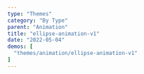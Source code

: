```yaml
---
type: "Themes"
category: "By Type"
parent: "Animation"
title: "ellipse-animation-v1"
date: "2022-05-04"
demos: [
  "themes/animation/ellipse-animation-v1"
]
---
```

